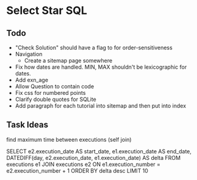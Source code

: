 # Select Star SQL

## Todo
- "Check Solution" should have a flag to for order-sensitiveness
- Navigation
  - Create a sitemap page somewhere
- Fix how dates are handled. MIN, MAX shouldn't be lexicographic for dates.
- Add exn_age
- Allow Question to contain code
- Fix css for numbered points
- Clarify double quotes for SQLite
- Add paragraph for each tutorial into sitemap and then put into index

## Task Ideas
find maximum time between executions
(self join)

SELECT
e2.execution_date AS start_date,
e1.execution_date AS end_date,
DATEDIFF(day, e2.execution_date, e1.execution_date) AS delta
FROM executions e1 JOIN executions e2
ON e1.execution_number = e2.execution_number + 1
ORDER BY delta desc
LIMIT 10
